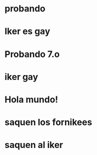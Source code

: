 # probando
# Iker es gay
# Probando 7.o
# iker gay
# Hola mundo!
# saquen los fornikees
# saquen al iker
